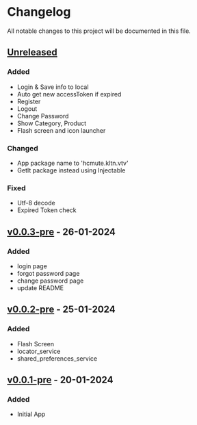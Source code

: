 # Changelog

All notable changes to this project will be documented in this file.

## [Unreleased]

### Added

- Login & Save info to local
- Auto get new accessToken if expired
- Register
- Logout
- Change Password
- Show Category, Product
- Flash screen and icon launcher

### Changed

- App package name to 'hcmute.kltn.vtv'
- GetIt package instead using Injectable

### Fixed

- Utf-8 decode
- Expired Token check

## [v0.0.3-pre] - 26-01-2024

### Added

- login page
- forgot password page
- change password page
- update README

## [v0.0.2-pre] - 25-01-2024

### Added

- Flash Screen
- locator_service
- shared_preferences_service

## [v0.0.1-pre] - 20-01-2024

### Added

- Initial App

[unreleased]: https://github.com/olivierlacan/keep-a-changelog/compare/v0.0.3-pre...HEAD
[v0.0.3-pre]: https://github.com/venhha/flutter_vtv/compare/v0.0.2-pre...v0.0.3-pre
[v0.0.2-pre]: https://github.com/venhha/flutter_vtv/compare/v0.0.1-pre...v0.0.2-pre
[v0.0.1-pre]: https://github.com/venhha/flutter_vtv/releases/tag/v0.0.1-pre
